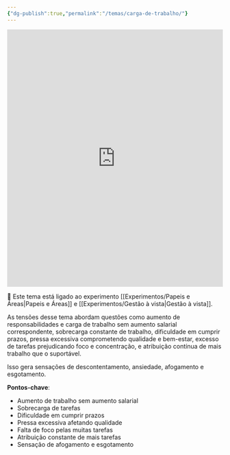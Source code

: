 ```yaml
---
{"dg-publish":true,"permalink":"/temas/carga-de-trabalho/"}
---
```


<iframe src="https://embed.kumu.io/bebe47606e668e0f3e1543a40ccf0c65" width="100%" height="600" frameborder="0"></iframe>

🔗 Este tema está ligado ao experimento [[Experimentos/Papeis e Áreas\|Papeis e Áreas]] e [[Experimentos/Gestão à vista\|Gestão à vista]].

 As tensões desse tema abordam questões como aumento de responsabilidades e carga de trabalho sem aumento salarial correspondente, sobrecarga constante de trabalho, dificuldade em cumprir prazos, pressa excessiva comprometendo qualidade e bem-estar, excesso de tarefas prejudicando foco e concentração, e atribuição contínua de mais trabalho que o suportável.

Isso gera sensações de descontentamento, ansiedade, afogamento e esgotamento.

**Pontos-chave**:

* Aumento de trabalho sem aumento salarial
* Sobrecarga de tarefas
* Dificuldade em cumprir prazos 
* Pressa excessiva afetando qualidade
* Falta de foco pelas muitas tarefas
* Atribuição constante de mais tarefas
* Sensação de afogamento e esgotamento